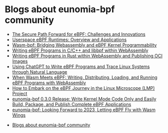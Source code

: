 # Blogs about eunomia-bpf community

- [The Secure Path Forward for eBPF: Challenges and Innovations](ebpf-security.md)
- [Userspace eBPF Runtimes: Overview and Applications](userspace-ebpf.md)
- [Wasm-bpf: Bridging Webassembly and eBPF Kernel Programmability](introduce-to-wasm-bpf-bpf-community.md)
- [Writing eBPF Programs in C/C++ and libbpf within WebAssembly](how-to-write-c-in-wasm.md)
- [Writing eBPF Programs in Rust within WebAssembly and Publishing OCI Images](how-to-write-rust-in-wasm.md)
- [Using ChatGPT to Write eBPF Programs and Trace Linux Systems through Natural Language](GPTtrace.md)
- [When Wasm Meets eBPF: Writing, Distributing, Loading, and Running eBPF Programs with WebAssembly](ebpf-wasm.md)
- [How to Embark on the eBPF Journey in the Linux Microscope (LMP) Project](lmp-eunomia.md)
- [eunomia-bpf 0.3.0 Release: Write Kernel Mode Code Only and Easily Build, Package, and Publish Complete eBPF Applications](0_3_0-release.md)
- [eunomia-bpf: Looking Forward to 2023, Letting eBPF Fly with Wasm Wings](coolbpf-eunomia.md)
<!-- TOC -->

- [Blogs about eunomia-bpf community](#blogs-about-eunomia-bpf-community)

<!-- /TOC -->